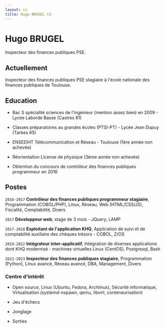 ```yaml
---
layout: cv
title: Hugo BRUGEL CV
---
```

# Hugo BRUGEL
Inspecteur des finances publiques PSE.

## Actuellement

Inspecteur des finances publiques PSE stagiaire à l'école nationale des finances publiques de Toulouse.

## Education

- Bac S spécialité sciences de l'ingénieur (mention assez bien) en 2009 - Lycée Laborde Basse (Castres 81)

- Classes préparatoires au grandes écoles (PTSI-PT) - Lycée Jean Dupuy (Tarbes 65)

- ENSEEIHT Télécommunication et Réseau - Toulouse (1ère année non achevée)

- Réorientation License de physique (3ème année non achevée)

- Obtention du concours de contrôleur des finances publiques programmeur en 2016

## Postes

`2016-2017`
__Contrôleur des finances publiques programmeur stagiaire__, Programmation (COBOL/PHP), Linux, Réseau, Web (HTML/CSS/JS), Fiscalité, Comptabilité, Divers
  
`2017`
__Développeur web__, stage de 3 mois - JQuery, LAMP

`2017-2018`
__Exploitant de l'application KHQ__, Application de suivi et de comptabilité auxiliaire des chèques trésors - COBOL, Z/OS

`2019-2022`
__Intégrateur inter-applicatif__, Intégration de diverses applications dont KHQ modernisé - machines virtuelles Linux (CentOS), Postgresql, Bash

`2O22-2023`
__Inspecteur des finances publiques stagiaire__, Programmation (Python), Linux avancé, Réseau avancé, DBA, Management, Divers

### Centre d'intérêt

- Open source, Linux (Ubuntu, Fedora, Archlinux), Sécurité informatique, Virtualisation (systemd-nspawn, qemu, libvirt, conteneurisation)

- Jeu d'échecs

- Jonglage

- Sorties

<!-- ### Footer

Last updated: Décembre 2022 -->


